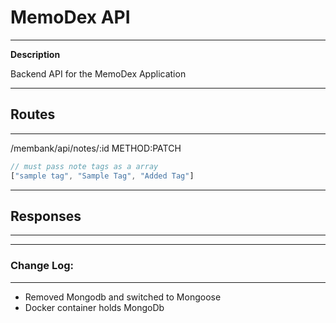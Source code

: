 # MemoDex API

---

**Description**

Backend API for the MemoDex Application

---

## Routes

---

/membank/api/notes/:id METHOD:PATCH

```javascript
// must pass note tags as a array
["sample tag", "Sample Tag", "Added Tag"]

```

---

## Responses

---

---

### Change Log:

---

* Removed Mongodb and switched to Mongoose 
* Docker container holds MongoDb